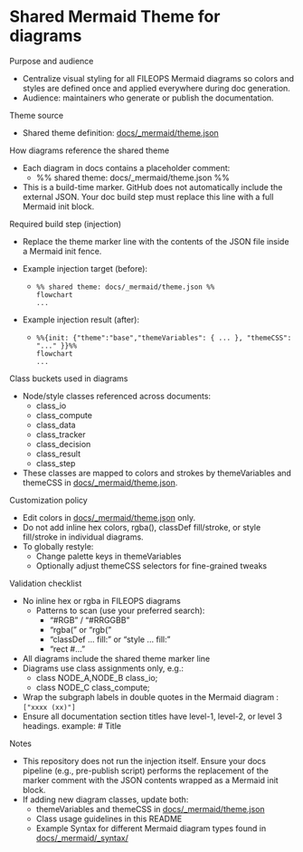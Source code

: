 # Shared Mermaid Theme for diagrams

Purpose and audience
- Centralize visual styling for all FILEOPS Mermaid diagrams so colors and styles are defined once and applied everywhere during doc generation.
- Audience: maintainers who generate or publish the documentation.

Theme source
- Shared theme definition: [docs/_mermaid/theme.json](./theme.json)

How diagrams reference the shared theme
- Each diagram in docs contains a placeholder comment:
  - %% shared theme: docs/_mermaid/theme.json %%
- This is a build-time marker. GitHub does not automatically include the external JSON. Your doc build step must replace this line with a full Mermaid init block.

Required build step (injection)
- Replace the theme marker line with the contents of the JSON file inside a Mermaid init fence.
- Example injection target (before):
  - ```mermaid
    %% shared theme: docs/_mermaid/theme.json %%
    flowchart
    ...
    ```

- Example injection result (after):
  - ```mermaid
    %%{init: {"theme":"base","themeVariables": { ... }, "themeCSS": "..." }}%%
    flowchart
    ...
    ```

Class buckets used in diagrams
- Node/style classes referenced across documents:
  - class_io
  - class_compute
  - class_data
  - class_tracker
  - class_decision
  - class_result
  - class_step
- These classes are mapped to colors and strokes by themeVariables and themeCSS in [docs/_mermaid/theme.json](./theme.json).

Customization policy
- Edit colors in [docs/_mermaid/theme.json](./theme.json) only.
- Do not add inline hex colors, rgba(), classDef fill/stroke, or style fill/stroke in individual diagrams.
- To globally restyle:
  - Change palette keys in themeVariables
  - Optionally adjust themeCSS selectors for fine-grained tweaks

Validation checklist
- No inline hex or rgba in FILEOPS diagrams
  - Patterns to scan (use your preferred search):
    - “#RGB” / “#RRGGBB”
    - “rgba(” or “rgb(”
    - “classDef ... fill:” or “style ... fill:”
    - “rect #...”
- All diagrams include the shared theme marker line
- Diagrams use class assignments only, e.g.:
  - class NODE_A,NODE_B class_io;
  - class NODE_C class_compute;
- Wrap the subgraph labels in double quotes in the Mermaid diagram : `["xxxx (xx)"]`
- Ensure all documentation section titles have level-1, level-2, or level 3 headings. example: # Title


Notes
- This repository does not run the injection itself. Ensure your docs pipeline (e.g., pre-publish script) performs the replacement of the marker comment with the JSON contents wrapped as a Mermaid init block.
- If adding new diagram classes, update both:
  - themeVariables and themeCSS in [docs/_mermaid/theme.json](./theme.json)
  - Class usage guidelines in this README
  - Example Syntax for different Mermaid diagram types found in [docs/_mermaid/_syntax/](./_syntax)
